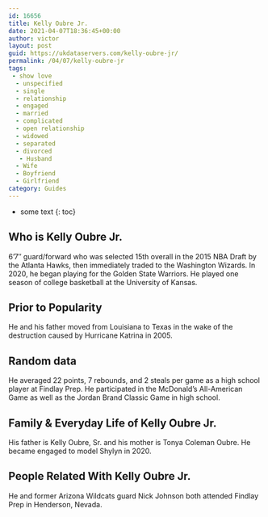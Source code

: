 ```yaml
---
id: 16656
title: Kelly Oubre Jr.
date: 2021-04-07T18:36:45+00:00
author: victor
layout: post
guid: https://ukdataservers.com/kelly-oubre-jr/
permalink: /04/07/kelly-oubre-jr
tags:
 - show love
  - unspecified
  - single
  - relationship
  - engaged
  - married
  - complicated
  - open relationship
  - widowed
  - separated
  - divorced
   - Husband
  - Wife
  - Boyfriend
  - Girlfriend
category: Guides
---
```


* some text
{: toc}


## Who is Kelly Oubre Jr.



6&#8217;7&#8243; guard/forward who was selected 15th overall in the 2015 NBA Draft by the Atlanta Hawks, then immediately traded to the Washington Wizards. In 2020, he began playing for the Golden State Warriors. He played one season of college basketball at the University of Kansas.

                
                
                
## Prior to Popularity



He and his father moved from Louisiana to Texas in the wake of the destruction caused by Hurricane Katrina in 2005.

                
                
                
## Random data



He averaged 22 points, 7 rebounds, and 2 steals per game as a high school player at Findlay Prep. He participated in the McDonald&#8217;s All-American Game as well as the Jordan Brand Classic Game in high school.

                
                
                
## Family & Everyday Life of Kelly Oubre Jr.



His father is Kelly Oubre, Sr. and his mother is Tonya Coleman Oubre. He became engaged to model Shylyn in 2020.

                
                
                
## People Related With Kelly Oubre Jr.



He and former Arizona Wildcats guard Nick Johnson both attended Findlay Prep in Henderson, Nevada.

                
              
            
          
          
          